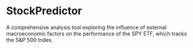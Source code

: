 # StockPredictor
A comprehensive analysis tool exploring the influence of external macroeconomic factors on the performance of the SPY ETF, which tracks the S&amp;P 500 Index.

